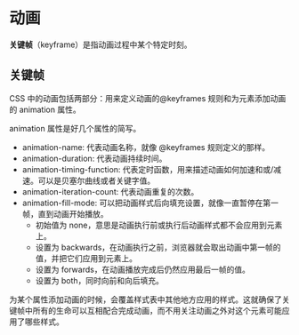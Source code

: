 # 动画

**关键帧**（keyframe）是指动画过程中某个特定时刻。

## 关键帧

CSS 中的动画包括两部分：用来定义动画的@keyframes 规则和为元素添加动画的 animation 属性。

animation 属性是好几个属性的简写。

- animation-name: 代表动画名称，就像 @keyframes 规则定义的那样。
- animation-duration: 代表动画持续时间。
- animation-timing-function: 代表定时函数，用来描述动画如何加速和或/减速。可以是贝塞尔曲线或者关键字值。
- animation-iteration-count: 代表动画重复的次数。
- animation-fill-mode: 可以把动画样式后向填充设置，就像一直暂停在第一帧，直到动画开始播放。
  - 初始值为 none，意思是动画执行前或执行后动画样式都不会应用到元素上。
  - 设置为 backwards，在动画执行之前，浏览器就会取出动画中第一帧的值，并把它们应用到元素上。
  - 设置为 forwards，在动画播放完成后仍然应用最后一帧的值。
  - 设置为 both，同时向前和向后填充。

为某个属性添加动画的时候，会覆盖样式表中其他地方应用的样式。这就确保了关键帧中所有的生命可以互相配合完成动画，而不用关注动画之外对这个元素可能应用了哪些样式。
